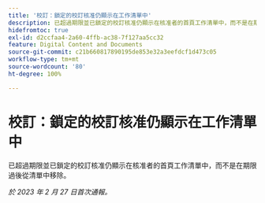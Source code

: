 ```yaml
---
title: '校訂：鎖定的校訂核准仍顯示在工作清單中'
description: 已超過期限並已鎖定的校訂核准仍顯示在核准者的首頁工作清單中，而不是在期限過後從清單中移除。
hidefromtoc: true
exl-id: d2ccfaa4-2a60-4ffb-ac38-7f127aa5cc32
feature: Digital Content and Documents
source-git-commit: c21b660817890195de853e32a3eefdcf1d473c05
workflow-type: tm+mt
source-wordcount: '80'
ht-degree: 100%

---
```


# 校訂：鎖定的校訂核准仍顯示在工作清單中

<!--This issue is on the WF and WFP TOC-->

已超過期限並已鎖定的校訂核准仍顯示在核准者的首頁工作清單中，而不是在期限過後從清單中移除。

_於 2023 年 2 月 27 日首次通報。_
